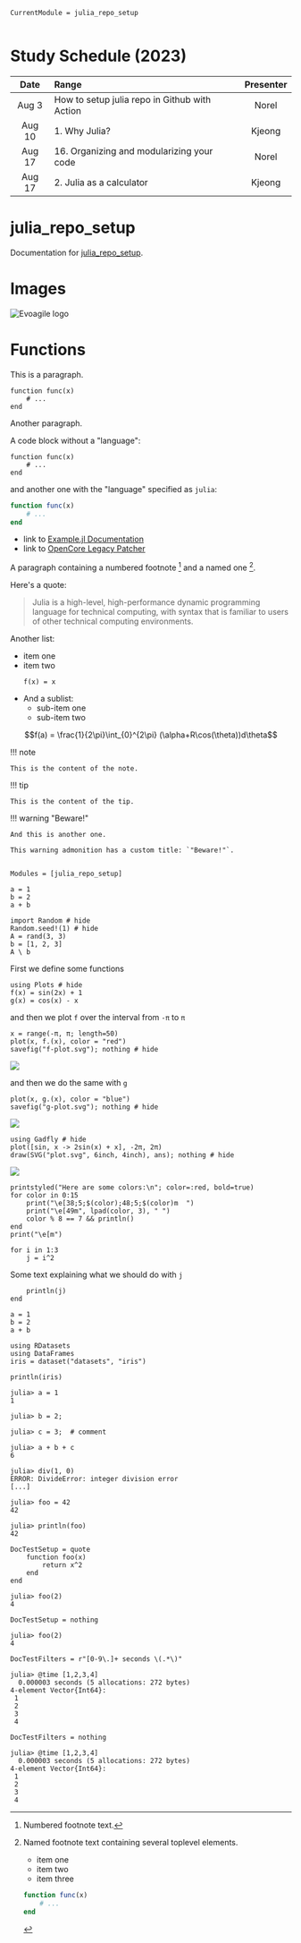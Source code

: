 ```@meta
CurrentModule = julia_repo_setup
```

```@contents

```

# Study Schedule (2023)

|  Date  | Range                                         | Presenter |
| :----: | :-------------------------------------------- | :-------: |
| Aug 3  | How to setup julia repo in Github with Action |   Norel   |
| Aug 10 | 1. Why Julia?                                 |  Kjeong   |
| Aug 17 | 16. Organizing and modularizing your code     |   Norel   |
| Aug 17 | 2. Julia as a calculator                      |  Kjeong   |

# julia_repo_setup

Documentation for [julia_repo_setup](https://github.com/evoagile/julia_repo_setup.jl).

# Images

![Evoagile logo](assets/logo.png)

# Functions

This is a paragraph.

    function func(x)
        # ...
    end

Another paragraph.

A code block without a "language":

```
function func(x)
    # ...
end
```

and another one with the "language" specified as `julia`:

```julia
function func(x)
    # ...
end
```

- link to [Example.jl Documentation](https://documenter.juliadocs.org/stable/man/guide/#Package-Guide)
- link to [OpenCore Legacy Patcher](https://dortania.github.io/OpenCore-Legacy-Patcher/INSTALLER.html)

A paragraph containing a numbered footnote [^1] and a named one [^note].

Here's a quote:

> Julia is a high-level, high-performance dynamic programming language for
> technical computing, with syntax that is familiar to users of other
> technical computing environments.

Another list:

- item one
- item two
  ```
  f(x) = x
  ```
- And a sublist:
  - sub-item one
  - sub-item two

```math
f(a) = \frac{1}{2\pi}\int_{0}^{2\pi} (\alpha+R\cos(\theta))d\theta
```

!!! note

    This is the content of the note.

!!! tip

    This is the content of the tip.

!!! warning "Beware!"

    And this is another one.

    This warning admonition has a custom title: `"Beware!"`.

[^1]: Numbered footnote text.
[^note]: Named footnote text containing several toplevel elements.

    - item one
    - item two
    - item three

    ```julia
    function func(x)
        # ...
    end

    ```

```@index

```

```@autodocs
Modules = [julia_repo_setup]
```

```@example
a = 1
b = 2
a + b
```

```@example
import Random # hide
Random.seed!(1) # hide
A = rand(3, 3)
b = [1, 2, 3]
A \ b
```

First we define some functions

```@example 1
using Plots # hide
f(x) = sin(2x) + 1
g(x) = cos(x) - x
```

and then we plot `f` over the interval from `-π` to `π`

```@example 1
x = range(-π, π; length=50)
plot(x, f.(x), color = "red")
savefig("f-plot.svg"); nothing # hide
```

![](f-plot.svg)

and then we do the same with `g`

```@example 1
plot(x, g.(x), color = "blue")
savefig("g-plot.svg"); nothing # hide
```

![](g-plot.svg)

```@example
using Gadfly # hide
plot([sin, x -> 2sin(x) + x], -2π, 2π)
draw(SVG("plot.svg", 6inch, 4inch), ans); nothing # hide
```

![](plot.svg)

```@example
printstyled("Here are some colors:\n"; color=:red, bold=true)
for color in 0:15
    print("\e[38;5;$(color);48;5;$(color)m  ")
    print("\e[49m", lpad(color, 3), " ")
    color % 8 == 7 && println()
end
print("\e[m")
```

```@example half-loop; continued = true
for i in 1:3
    j = i^2
```

Some text explaining what we should do with `j`

```@example half-loop
    println(j)
end
```

```@repl
a = 1
b = 2
a + b
```

```@setup abc
using RDatasets
using DataFrames
iris = dataset("datasets", "iris")
```

```@example abc
println(iris)
```

```jldoctest
julia> a = 1
1

julia> b = 2;

julia> c = 3;  # comment

julia> a + b + c
6
```

```jldoctest
julia> div(1, 0)
ERROR: DivideError: integer division error
[...]
```

```jldoctest mylabel
julia> foo = 42
42
```

```jldoctest mylabel
julia> println(foo)
42
```

```@meta
DocTestSetup = quote
    function foo(x)
        return x^2
    end
end
```

```jldoctest
julia> foo(2)
4
```

```@meta
DocTestSetup = nothing
```

```jldoctest; setup = :(foo(x) = x^2)
julia> foo(2)
4
```

```@meta
DocTestFilters = r"[0-9\.]+ seconds \(.*\)"
```

```jldoctest
julia> @time [1,2,3,4]
  0.000003 seconds (5 allocations: 272 bytes)
4-element Vector{Int64}:
 1
 2
 3
 4
```

```@meta
DocTestFilters = nothing
```

```jldoctest; filter = r"[0-9.]+ seconds (.*)"
julia> @time [1,2,3,4]
  0.000003 seconds (5 allocations: 272 bytes)
4-element Vector{Int64}:
 1
 2
 3
 4
```
